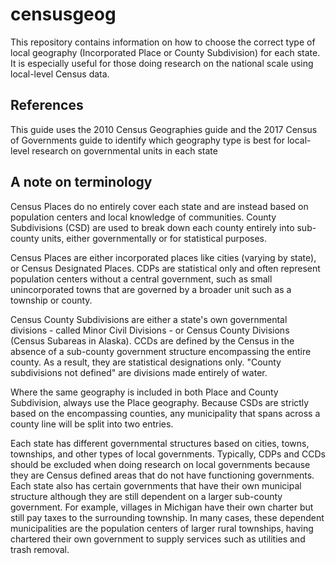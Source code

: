 # censusgeog
This repository contains information on how to choose the correct type of local geography (Incorporated Place or County Subdivision) for each state. It is especially useful for those doing research on the national scale using local-level Census data.

## References
This guide uses the 2010 Census Geographies guide and the 2017 Census of Governments guide to identify which geography type is best for local-level research on governmental units in each state

## A note on terminology
Census Places do no entirely cover each state and are instead based on population centers and local knowledge of communities. County Subdivisions (CSD) are used to break down each county entirely into sub-county units, either governmentally or for statistical purposes.

Census Places are either incorporated places like cities (varying by state), or Census Designated Places. CDPs are statistical only and often represent population centers without a central government, such as small unincorporated towns that are governed by a broader unit such as a township or county.

Census County Subdivisions are either a state's own governmental divisions - called Minor Civil Divisions - or Census County Divisions (Census Subareas in Alaska). CCDs are defined by the Census in the absence of a sub-county government structure encompassing the entire county. As a result, they are statistical designations only. "County subdivisions not defined" are divisions made entirely of water.

Where the same geography is included in both Place and County Subdivision, always use the Place geography. Because CSDs are strictly based on the encompassing counties, any municipality that spans across a county line will be split into two entries.

Each state has different governmental structures based on cities, towns, townships, and other types of local governments. Typically, CDPs and CCDs should be excluded when doing research on local governments because they are Census defined areas that do not have functioning governments. Each state also has certain governments that have their own municipal structure although they are still dependent on a larger sub-county government. For example, villages in Michigan have their own charter but still pay taxes to the surrounding township. In many cases, these dependent municipalities are the population centers of larger rural townships, having chartered their own government to supply services such as utilities and trash removal.